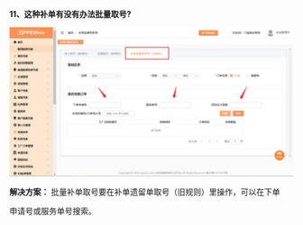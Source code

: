 <a name="bookmark10"></a>**11、这种补单有没有办法批量取号?**

![](Aspose.Words.e73c43fe-fde1-4168-803d-975613665666.013.jpeg)

**解决方案：** 批量补单取号要在补单遗留单取号（旧规则）里操作，可以在下单

申请号或服务单号搜索。

